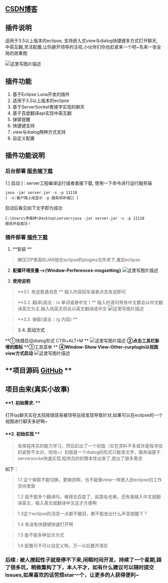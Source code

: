 ## **[CSDN博客](http://blog.csdn.net/qqqqq210/article/details/53538144)**
## **插件说明**
适用于3.5以上版本的eclipse, 支持嵌入式view与dialog快捷键多方式打开聊天, 中英互翻,灵活配置,让你避开领导的注视,小伙伴们你也赶紧来一个吧~先来一张全局的效果图

![这里写图片描述](http://img.blog.csdn.net/20161209141040363?watermark/2/text/aHR0cDovL2Jsb2cuY3Nkbi5uZXQvcXFxcXEyMTA=/font/5a6L5L2T/fontsize/400/fill/I0JBQkFCMA==/dissolve/70/gravity/SouthEast)

## **插件功能**
1. 基于Eclipse Luna开发的插件  
2. 适用于3.5以上版本的eclipse
3. 基于ServerSocket套接字实现的聊天
4. 基于百度翻译api实现中英互翻
5. 弹窗提醒
6. 快捷键支持
7. view与dialog两种方式支持
8. 自定义配置

## **插件功能说明**


### **后台部署**   [服务端下载](http://download.csdn.net/detail/qqqqq210/9706599)
1.[ 启动 ] : server工程编译运行或者直接下载,
使用一下命令进行运行服务端
```
java -jar server.jar -s -p 11118
[ -s:客户端上线显示 -p 服务侦听端口 ]
```
启动后看见如下文字即为成功
```
C:\Users\李森林\Desktop\server>java -jar server.jar -s -p 11118
服务开启成功！

```
### **插件部署**  [插件下载](http://download.csdn.net/detail/qqqqq210/9707168)
1. **安装 **
> 解压ZIP里面的JAR放在eclipse的plugins文件夹下,重启eclipse.

2. **配置环境变量-->{Window-Perferences-msgsetting}**
![这里写图片描述](http://img.blog.csdn.net/20161209140007834?watermark/2/text/aHR0cDovL2Jsb2cuY3Nkbi5uZXQvcXFxcXEyMTA=/font/5a6L5L2T/fontsize/400/fill/I0JBQkFCMA==/dissolve/70/gravity/SouthEast)

3.  **使用说明**

>**3.1. 发送普通消息  **
   输入内容回车或者点击发送即可  
   
>**3.2. 翻译(语法：/s 单词或者中文 )  **
输入的语句带有中文都会以中文翻译英文为主,输入纯英文将会以英文翻译成中文
![这里写图片描述](http://img.blog.csdn.net/20161209141245319?watermark/2/text/aHR0cDovL2Jsb2cuY3Nkbi5uZXQvcXFxcXEyMTA=/font/5a6L5L2T/fontsize/400/fill/I0JBQkFCMA==/dissolve/70/gravity/SouthEast)  

>**3.3.  弹窗(语法：/g 内容)  **

>**3.4.  启动方式**
>
**①快捷启动dialog形式 CTRl+ALT+M **
![这里写图片描述](http://img.blog.csdn.net/20161209140814634?watermark/2/text/aHR0cDovL2Jsb2cuY3Nkbi5uZXQvcXFxcXEyMTA=/font/5a6L5L2T/fontsize/400/fill/I0JBQkFCMA==/dissolve/70/gravity/SouthEast)
**②点击工具栏新增的图标**
**③工具菜单  **
**④Window-Show View-Other-curplugin以视图view方式启动**
![这里写图片描述](http://img.blog.csdn.net/20161209140848969?watermark/2/text/aHR0cDovL2Jsb2cuY3Nkbi5uZXQvcXFxcXEyMTA=/font/5a6L5L2T/fontsize/400/fill/I0JBQkFCMA==/dissolve/70/gravity/SouthEast)


## **项目源码 [GitHub](https://github.com/27786653/ImContent) **
## **项目由来(真实小故事)**
#### **1. 初始需求:  **
打开qq聊天实在太招摇很容易被领导巡视发现导致针对,如果可以在eclipse的一个视图进行聊天多好啊~ 

#### **2. 初始实现 **
>发挥程序员的能力学习，然后赶出了一个初版（实在资料不多或许是我寻找的姿势不太对，哈哈~）初版是一个dialog的形式只能发文字，服务端基于serversocke快速实现,程序员的折腾本性出来了,提出了很多需求  

如下：  
>1.1 这个弹窗不能切换，更麻烦啊，也不能像view一样嵌入到eclipse的工作空间里面

> 1.2 就不能多个翻译吗，难得去百度了，起类名也难，还有我输入中文就翻译英文，输入英文就翻译中文这才方便啊  

> 1.3这个eclipse的消息一点都不醒目，都不能发出什么声音提醒下？  

>1.4 有没有快捷键快速打开啊  

>1.5 能不能多种显示方式  

>1.6 配置可不可以自定义啊，万一以后要开源尼 

### **后续 :** 被人撩起性子就是停不下来,闲暇时间开发，持续了一个星期,踩了很多坑，稍微重构了下，本人不才，如有什么建议可以随时提交lssues,如果喜欢的话劳烦star一个，让更多的人获得便利~

